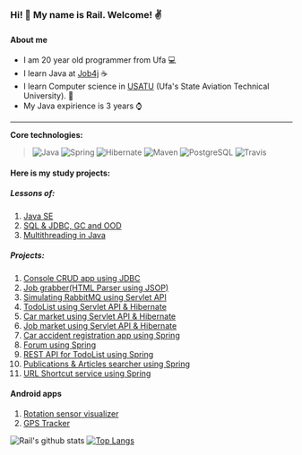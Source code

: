 ### Hi! 👋 My name is Rail. Welcome! :v:

#### About me

* I am 20 year old programmer from Ufa :computer:
* I learn Java at [Job4j](https://job4j.ru/) :coffee:
* I learn Computer science in [USATU](https://www.ugatu.su/en/) (Ufa's State Aviation Technical University). :office:
* My Java expirience is 3 years :watch:

-----------
<b>Core technologies:</b>
> ![Java](https://img.shields.io/badge/Java-%3E%3D%208-orange) 
![Spring](https://img.shields.io/badge/Spring-%3E%3D%205.0-green)
![Hibernate](https://img.shields.io/badge/Hibernate-%3E%3D%205.0-yellow)
![Maven](https://img.shields.io/badge/Maven-3-red)
![PostgreSQL](https://img.shields.io/badge/PostgreSQL-%3E%3D%209-blue)
![Travis](https://img.shields.io/badge/Travis-CI-succes)

#### Here is my study projects:
##### Lessons of:
1. [Java SE](https://github.com/ShamRail/job4j)
2. [SQL & JDBC, GC and OOD](https://github.com/ShamRail/job4j_junior)
3. [Multithreading in Java](https://github.com/ShamRail/job4j_middle)
##### Projects:
1. [Console CRUD app using JDBC](https://github.com/ShamRail/job4j_tracker)
2. [Job grabber(HTML Parser using JSOP)](https://github.com/ShamRail/job4j_grabber)
3. [Simulating RabbitMQ using Servlet API](https://github.com/ShamRail/job4j_pool)
4. [TodoList using Servlet API & Hibernate](https://github.com/ShamRail/job4j_hibernate/tree/master/todolist)
5. [Car market using Servlet API & Hibernate](https://github.com/ShamRail/job4j_hibernate/tree/master/automarket)
6. [Job market using Servlet API & Hibernate](https://github.com/ShamRail/job4j_dreamjob)
7. [Car accident registration app using Spring](https://github.com/ShamRail/job4j_car_accident)
8. [Forum using Spring](https://github.com/ShamRail/job4j_forum)
9. [REST API for TodoList using Spring](https://github.com/ShamRail/todo)
10. [Publications & Articles searcher using Spring](https://github.com/ShamRail/scrapping-app)
11. [URL Shortcut service using Spring](https://github.com/ShamRail/job4j_url_shortcut)

#### Android apps
1. [Rotation sensor visualizer](https://github.com/ShamRail/sersors-demo)
2. [GPS Tracker](https://github.com/ShamRail/gpstracker)

![Rail's github stats](https://github-readme-stats.vercel.app/api?username=ShamRail&hide=stars,prs,issues,contribs)
[![Top Langs](https://github-readme-stats.vercel.app/api/top-langs/?username=ShamRail&layout=compact)](https://github.com/ShamRail/github-readme-stats)

<!--
**ShamRail/ShamRail** is a ✨ _special_ ✨ repository because its `README.md` (this file) appears on your GitHub profile.

Here are some ideas to get you started:

- 🔭 I’m currently working on ...
- 🌱 I’m currently learning ...
- 👯 I’m looking to collaborate on ...
- 🤔 I’m looking for help with ...
- 💬 Ask me about ...
- 📫 How to reach me: ...
- 😄 Pronouns: ...
- ⚡ Fun fact: ...
-->
